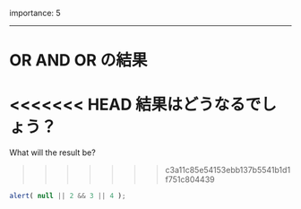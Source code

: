 importance: 5

---

# OR AND OR の結果

<<<<<<< HEAD
結果はどうなるでしょう？
=======
What will the result be?
>>>>>>> c3a11c85e54153ebb137b5541b1d1f751c804439

```js
alert( null || 2 && 3 || 4 );
```
